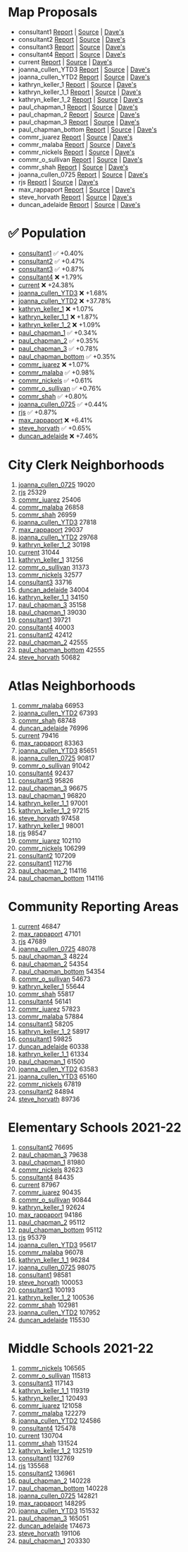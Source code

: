 # Map Proposals

* consultant1 [Report](./consultant1.md) | [Source](https://www.seattle.gov/redistricting/how-to-participate) | [Dave's](https://davesredistricting.org/join/043b88e8-c52b-456b-b56f-07620fbd56d3)
* consultant2 [Report](./consultant2.md) | [Source](https://www.seattle.gov/redistricting/how-to-participate) | [Dave's](https://davesredistricting.org/join/07b3eabd-9561-4d5f-b21f-93ad7481bcf5)
* consultant3 [Report](./consultant3.md) | [Source](https://www.seattle.gov/redistricting/how-to-participate) | [Dave's](https://davesredistricting.org/join/2074e36d-2729-437b-824d-4b86fd67eb4a)
* consultant4 [Report](./consultant4.md) | [Source](https://www.seattle.gov/redistricting/how-to-participate) | [Dave's](https://davesredistricting.org/join/4b02b21a-0932-4778-b309-efa96fc7b5b3)
* current [Report](./current.md) | [Source](https://www.seattle.gov/redistricting/how-to-participate) | [Dave's](https://davesredistricting.org/maps#viewmap::3a0dfe27-c577-49d1-866f-898f9ef8f637)
* joanna_cullen_YTD3 [Report](./joanna_cullen_YTD3.md) | [Source](https://www.seattle.gov/documents/Departments/Redistricting/Public%20Comments/Map%20Image%20PDF%27s/JoannaCullen_PublicComment.pdf) | [Dave's](https://davesredistricting.org/maps#viewmap::7734acc1-19a7-49c4-b4f3-c31300d49407)
* joanna_cullen_YTD2 [Report](./joanna_cullen_YTD2.md) | [Source](https://www.seattle.gov/documents/Departments/Redistricting/Public%20Comments/Map%20Image%20PDF%27s/JoannaCullen_PublicComment.pdf) | [Dave's](https://davesredistricting.org/maps#viewmap::bf59697f-02f9-4fd8-b862-4cc7abfe558c)
* kathryn_keller_1 [Report](./kathryn_keller_1.md) | [Source](https://www.seattle.gov/documents/Departments/Redistricting/Public%20Comments/Map%20Image%20PDF%27s/KathrynKeller_PublicComment.pdf) | [Dave's](https://davesredistricting.org/join/4f136ab9-bd33-4479-bec5-683f99fdf40b)
* kathryn_keller_1_1 [Report](./kathryn_keller_1_1.md) | [Source](https://www.seattle.gov/documents/Departments/Redistricting/Public%20Comments/Map%20Image%20PDF%27s/KathrynKeller_PublicComment.pdf) | [Dave's](https://davesredistricting.org/join/911cac2e-82bb-4ec7-9695-3da3b29b84e1)
* kathryn_keller_1_2 [Report](./kathryn_keller_1_2.md) | [Source](https://www.seattle.gov/documents/Departments/Redistricting/Public%20Comments/Map%20Image%20PDF%27s/KathrynKeller_PublicComment.pdf) | [Dave's](https://davesredistricting.org/join/4b843160-ccc9-4d0b-b42d-b2cfc07bad8b)
* paul_chapman_1 [Report](./paul_chapman_1.md) | [Source](https://www.seattle.gov/documents/Departments/Redistricting/Public%20Comments/Map%20Image%20PDF%27s/PaulChapman_PublicComment.pdf) | [Dave's](https://davesredistricting.org/maps#viewmap::ebc1eba7-4cbe-47a4-a98a-c4a5c215a5a3)
* paul_chapman_2 [Report](./paul_chapman_2.md) | [Source](https://www.seattle.gov/documents/Departments/Redistricting/Public%20Comments/Map%20Image%20PDF%27s/PaulChapman_PublicComment.pdf) | [Dave's](https://davesredistricting.org/maps#viewmap::4d5800a2-cc90-4c80-8fef-beb5b2f4f550)
* paul_chapman_3 [Report](./paul_chapman_3.md) | [Source](https://www.seattle.gov/documents/Departments/Redistricting/Public%20Comments/Map%20Image%20PDF%27s/PaulChapman_PublicComment.pdf) | [Dave's](https://davesredistricting.org/maps#viewmap::74a7b05f-7d43-446b-a7b0-b64de15e5458)
* paul_chapman_bottom [Report](./paul_chapman_bottom.md) | [Source](https://www.seattle.gov/documents/Departments/Redistricting/Public%20Comments/Map%20Image%20PDF%27s/PaulChapman_PublicComment.pdf) | [Dave's](https://davesredistricting.org/join/05a3d768-4c46-4bf1-a979-7e58e34828c1)
* commr_juarez [Report](./commr_juarez.md) | [Source](https://www.seattle.gov/redistricting/how-to-participate) | [Dave's](https://davesredistricting.org/maps#viewmap::7f41aba6-b8e7-49d4-9518-b97bf99a0750)
* commr_malaba [Report](./commr_malaba.md) | [Source](https://www.seattle.gov/redistricting/how-to-participate) | [Dave's](https://davesredistricting.org/maps#viewmap::cf1510f6-bc97-4471-b8a2-052e5334c146)
* commr_nickels [Report](./commr_nickels.md) | [Source](https://www.seattle.gov/redistricting/how-to-participate) | [Dave's](https://davesredistricting.org/maps#viewmap::bb604b20-c0c9-4ddb-a168-921a1d290493)
* commr_o_sullivan [Report](./commr_o_sullivan.md) | [Source](https://www.seattle.gov/redistricting/how-to-participate) | [Dave's](https://davesredistricting.org/maps#viewmap::7d4152a8-5a1d-4c65-8312-d9a292f34888)
* commr_shah [Report](./commr_shah.md) | [Source](https://www.seattle.gov/redistricting/how-to-participate) | [Dave's](https://davesredistricting.org/maps#viewmap::9fdc09f8-3c88-4d47-8fa4-d4b408a58df6)
* joanna_cullen_0725 [Report](./joanna_cullen_0725.md) | [Source](https://www.seattle.gov/redistricting/how-to-participate/public-comments#publiccommentonseattleredistricting) | [Dave's](https://davesredistricting.org/maps#viewmap::4b4c72be-4a4f-4cca-b5d2-7cffb723cf40)
* rjs [Report](./rjs.md) | [Source](https://www.redistrictingjusticewa.org/statements-blog/seattle-redistricting-commission-proposal-from-coalition) | [Dave's](https://davesredistricting.org/maps#viewmap::0d7334b5-2477-42ec-8862-8368c0eae824)
* max_rappaport [Report](./max_rappaport.md) | [Source](https://www.seattle.gov/redistricting/how-to-participate/public-comments#publiccommentonseattleredistricting) | [Dave's](https://davesredistricting.org/maps#viewmap::b23bdecd-ab30-4bdd-a072-fb4c66d743be)
* steve_horvath [Report](./steve_horvath.md) | [Source](https://www.seattle.gov/redistricting/how-to-participate/public-comments#publiccommentonseattleredistricting) | [Dave's](https://davesredistricting.org/maps#viewmap::24ebe226-4b0b-46ef-bebe-9973ff51d485)
* duncan_adelaide [Report](./duncan_adelaide.md) | [Source](https://www.seattle.gov/redistricting/how-to-participate/public-comments#publiccommentonseattleredistricting) | [Dave's](https://davesredistricting.org/maps#viewmap::01ab9b9c-ad73-43bf-afdb-451581193e6a)

# ✅ Population
* [consultant1](./consultant1.md) ✅ +0.40%
* [consultant2](./consultant2.md) ✅ +0.47%
* [consultant3](./consultant3.md) ✅ +0.87%
* [consultant4](./consultant4.md) ❌ +1.79%
* [current](./current.md) ❌ +24.38%
* [joanna_cullen_YTD3](./joanna_cullen_YTD3.md) ❌ +1.68%
* [joanna_cullen_YTD2](./joanna_cullen_YTD2.md) ❌ +37.78%
* [kathryn_keller_1](./kathryn_keller_1.md) ❌ +1.07%
* [kathryn_keller_1_1](./kathryn_keller_1_1.md) ❌ +1.87%
* [kathryn_keller_1_2](./kathryn_keller_1_2.md) ❌ +1.09%
* [paul_chapman_1](./paul_chapman_1.md) ✅ +0.34%
* [paul_chapman_2](./paul_chapman_2.md) ✅ +0.35%
* [paul_chapman_3](./paul_chapman_3.md) ✅ +0.78%
* [paul_chapman_bottom](./paul_chapman_bottom.md) ✅ +0.35%
* [commr_juarez](./commr_juarez.md) ❌ +1.07%
* [commr_malaba](./commr_malaba.md) ✅ +0.98%
* [commr_nickels](./commr_nickels.md) ✅ +0.61%
* [commr_o_sullivan](./commr_o_sullivan.md) ✅ +0.76%
* [commr_shah](./commr_shah.md) ✅ +0.80%
* [joanna_cullen_0725](./joanna_cullen_0725.md) ✅ +0.44%
* [rjs](./rjs.md) ✅ +0.87%
* [max_rappaport](./max_rappaport.md) ❌ +6.41%
* [steve_horvath](./steve_horvath.md) ✅ +0.65%
* [duncan_adelaide](./duncan_adelaide.md) ❌ +7.46%

# City Clerk Neighborhoods
1. [joanna_cullen_0725](./joanna_cullen_0725.md) 19020
2. [rjs](./rjs.md) 25329
3. [commr_juarez](./commr_juarez.md) 25406
4. [commr_malaba](./commr_malaba.md) 26858
5. [commr_shah](./commr_shah.md) 26959
6. [joanna_cullen_YTD3](./joanna_cullen_YTD3.md) 27818
7. [max_rappaport](./max_rappaport.md) 29037
8. [joanna_cullen_YTD2](./joanna_cullen_YTD2.md) 29768
9. [kathryn_keller_1_2](./kathryn_keller_1_2.md) 30198
10. [current](./current.md) 31044
11. [kathryn_keller_1](./kathryn_keller_1.md) 31256
12. [commr_o_sullivan](./commr_o_sullivan.md) 31373
13. [commr_nickels](./commr_nickels.md) 32577
14. [consultant3](./consultant3.md) 33716
15. [duncan_adelaide](./duncan_adelaide.md) 34004
16. [kathryn_keller_1_1](./kathryn_keller_1_1.md) 34150
17. [paul_chapman_3](./paul_chapman_3.md) 35158
18. [paul_chapman_1](./paul_chapman_1.md) 39030
19. [consultant1](./consultant1.md) 39721
20. [consultant4](./consultant4.md) 40003
21. [consultant2](./consultant2.md) 42412
22. [paul_chapman_2](./paul_chapman_2.md) 42555
23. [paul_chapman_bottom](./paul_chapman_bottom.md) 42555
24. [steve_horvath](./steve_horvath.md) 50682

# Atlas Neighborhoods
1. [commr_malaba](./commr_malaba.md) 66953
2. [joanna_cullen_YTD2](./joanna_cullen_YTD2.md) 67393
3. [commr_shah](./commr_shah.md) 68748
4. [duncan_adelaide](./duncan_adelaide.md) 76996
5. [current](./current.md) 79416
6. [max_rappaport](./max_rappaport.md) 83363
7. [joanna_cullen_YTD3](./joanna_cullen_YTD3.md) 85651
8. [joanna_cullen_0725](./joanna_cullen_0725.md) 90817
9. [commr_o_sullivan](./commr_o_sullivan.md) 91042
10. [consultant4](./consultant4.md) 92437
11. [consultant3](./consultant3.md) 95826
12. [paul_chapman_3](./paul_chapman_3.md) 96675
13. [paul_chapman_1](./paul_chapman_1.md) 96820
14. [kathryn_keller_1_1](./kathryn_keller_1_1.md) 97001
15. [kathryn_keller_1_2](./kathryn_keller_1_2.md) 97215
16. [steve_horvath](./steve_horvath.md) 97458
17. [kathryn_keller_1](./kathryn_keller_1.md) 98001
18. [rjs](./rjs.md) 98547
19. [commr_juarez](./commr_juarez.md) 102110
20. [commr_nickels](./commr_nickels.md) 106299
21. [consultant2](./consultant2.md) 107209
22. [consultant1](./consultant1.md) 112716
23. [paul_chapman_2](./paul_chapman_2.md) 114116
24. [paul_chapman_bottom](./paul_chapman_bottom.md) 114116

# Community Reporting Areas
1. [current](./current.md) 46847
2. [max_rappaport](./max_rappaport.md) 47101
3. [rjs](./rjs.md) 47689
4. [joanna_cullen_0725](./joanna_cullen_0725.md) 48078
5. [paul_chapman_3](./paul_chapman_3.md) 48224
6. [paul_chapman_2](./paul_chapman_2.md) 54354
7. [paul_chapman_bottom](./paul_chapman_bottom.md) 54354
8. [commr_o_sullivan](./commr_o_sullivan.md) 54673
9. [kathryn_keller_1](./kathryn_keller_1.md) 55644
10. [commr_shah](./commr_shah.md) 55817
11. [consultant4](./consultant4.md) 56141
12. [commr_juarez](./commr_juarez.md) 57823
13. [commr_malaba](./commr_malaba.md) 57884
14. [consultant3](./consultant3.md) 58205
15. [kathryn_keller_1_2](./kathryn_keller_1_2.md) 58917
16. [consultant1](./consultant1.md) 59825
17. [duncan_adelaide](./duncan_adelaide.md) 60338
18. [kathryn_keller_1_1](./kathryn_keller_1_1.md) 61334
19. [paul_chapman_1](./paul_chapman_1.md) 61500
20. [joanna_cullen_YTD2](./joanna_cullen_YTD2.md) 63583
21. [joanna_cullen_YTD3](./joanna_cullen_YTD3.md) 65160
22. [commr_nickels](./commr_nickels.md) 67819
23. [consultant2](./consultant2.md) 84894
24. [steve_horvath](./steve_horvath.md) 89736

# Elementary Schools 2021-22
1. [consultant2](./consultant2.md) 76695
2. [paul_chapman_3](./paul_chapman_3.md) 79638
3. [paul_chapman_1](./paul_chapman_1.md) 81980
4. [commr_nickels](./commr_nickels.md) 82623
5. [consultant4](./consultant4.md) 84435
6. [current](./current.md) 87967
7. [commr_juarez](./commr_juarez.md) 90435
8. [commr_o_sullivan](./commr_o_sullivan.md) 90844
9. [kathryn_keller_1](./kathryn_keller_1.md) 92624
10. [max_rappaport](./max_rappaport.md) 94186
11. [paul_chapman_2](./paul_chapman_2.md) 95112
12. [paul_chapman_bottom](./paul_chapman_bottom.md) 95112
13. [rjs](./rjs.md) 95379
14. [joanna_cullen_YTD3](./joanna_cullen_YTD3.md) 95617
15. [commr_malaba](./commr_malaba.md) 96078
16. [kathryn_keller_1_1](./kathryn_keller_1_1.md) 96284
17. [joanna_cullen_0725](./joanna_cullen_0725.md) 98075
18. [consultant1](./consultant1.md) 98581
19. [steve_horvath](./steve_horvath.md) 100053
20. [consultant3](./consultant3.md) 100193
21. [kathryn_keller_1_2](./kathryn_keller_1_2.md) 100536
22. [commr_shah](./commr_shah.md) 102981
23. [joanna_cullen_YTD2](./joanna_cullen_YTD2.md) 107952
24. [duncan_adelaide](./duncan_adelaide.md) 115530

# Middle Schools 2021-22
1. [commr_nickels](./commr_nickels.md) 106565
2. [commr_o_sullivan](./commr_o_sullivan.md) 115813
3. [consultant3](./consultant3.md) 117143
4. [kathryn_keller_1_1](./kathryn_keller_1_1.md) 119319
5. [kathryn_keller_1](./kathryn_keller_1.md) 120493
6. [commr_juarez](./commr_juarez.md) 121058
7. [commr_malaba](./commr_malaba.md) 122279
8. [joanna_cullen_YTD2](./joanna_cullen_YTD2.md) 124586
9. [consultant4](./consultant4.md) 125478
10. [current](./current.md) 130704
11. [commr_shah](./commr_shah.md) 131524
12. [kathryn_keller_1_2](./kathryn_keller_1_2.md) 132519
13. [consultant1](./consultant1.md) 132769
14. [rjs](./rjs.md) 135568
15. [consultant2](./consultant2.md) 136961
16. [paul_chapman_2](./paul_chapman_2.md) 140228
17. [paul_chapman_bottom](./paul_chapman_bottom.md) 140228
18. [joanna_cullen_0725](./joanna_cullen_0725.md) 142821
19. [max_rappaport](./max_rappaport.md) 148295
20. [joanna_cullen_YTD3](./joanna_cullen_YTD3.md) 151532
21. [paul_chapman_3](./paul_chapman_3.md) 165051
22. [duncan_adelaide](./duncan_adelaide.md) 174673
23. [steve_horvath](./steve_horvath.md) 191106
24. [paul_chapman_1](./paul_chapman_1.md) 203330

